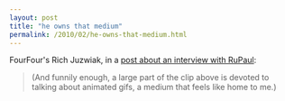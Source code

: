 ```yaml
---
layout: post
title: "he owns that medium"
permalink: /2010/02/he-owns-that-medium.html
---
```


<p>FourFour's Rich Juzwiak, in a <a HREF="http://fourfour.typepad.com/fourfour/2010/02/weekend-bonus-rupaul-calls-me-out.html">post about an interview with RuPaul</a>:</p>

<blockquote>
  <p>(And funnily enough, a large part of the clip above is devoted to talking about animated gifs, a medium that feels like home to me.)</p>
</blockquote>



